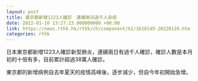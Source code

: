 ```yaml
---
layout: post
title: 東京都新增1223人確診　連續兩日過千人染疫
date: 2022-01-10 13:27:23.000000000 +08:00
link: https://news.rthk.hk/rthk/ch/component/k2/1628149-20220110.htm
categories: rthk
---
```


日本東京都新增1223人確診新型肺炎，連續兩日有過千人確診，確診人數是本月初的十倍有多，目前累計超過38萬人確診。

東京都的新增病例自去年夏天的疫情高峰後，逐步減少，但自今年初開始急增。
